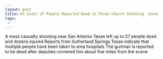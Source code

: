 ```yaml
---
layout: post
title: At Least 27 People Reported Dead in Texas Church Shooting  Gunman Killed by Police
tags:
 -
---
```

A mass casualty shooting near San Antonio Texas left up to 27 people dead and dozens injured Reports from Sutherland Springs Texas indicate that multiple people have been taken to area hospitals The gunman is reported to be dead after deputies cornered him about five miles from the scene
